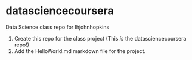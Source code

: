 datasciencecoursera
===================

Data Science class repo for lhjohnhopkins

1. Create this repo for the class project (This *is* the datasciencecoursera repo!)
2. Add the HelloWorld.md markdown file for the project.

